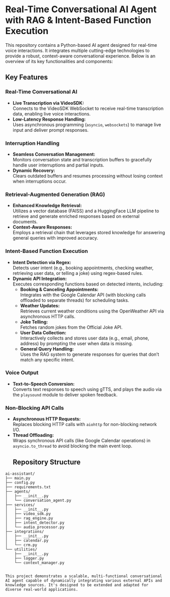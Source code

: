# Real-Time Conversational AI Agent with RAG & Intent-Based Function Execution

This repository contains a Python-based AI agent designed for real-time voice interactions. It integrates multiple cutting-edge technologies to provide a robust, context-aware conversational experience. Below is an overview of its key functionalities and components:

## Key Features

### Real-Time Conversational AI
- **Live Transcription via VideoSDK:**  
  Connects to the VideoSDK WebSocket to receive real-time transcription data, enabling live voice interactions.
- **Low-Latency Response Handling:**  
  Uses asynchronous programming (`asyncio`, `websockets`) to manage live input and deliver prompt responses.

### Interruption Handling
- **Seamless Conversation Management:**  
  Monitors conversation state and transcription buffers to gracefully handle user interruptions and partial inputs.
- **Dynamic Recovery:**  
  Clears outdated buffers and resumes processing without losing context when interruptions occur.

### Retrieval-Augmented Generation (RAG)
- **Enhanced Knowledge Retrieval:**  
  Utilizes a vector database (FAISS) and a HuggingFace LLM pipeline to retrieve and generate enriched responses based on external documents.
- **Context-Aware Responses:**  
  Employs a retrieval chain that leverages stored knowledge for answering general queries with improved accuracy.

### Intent-Based Function Execution
- **Intent Detection via Regex:**  
  Detects user intent (e.g., booking appointments, checking weather, retrieving user data, or telling a joke) using regex-based rules.
- **Dynamic API Integration:**  
  Executes corresponding functions based on detected intents, including:
  - **Booking & Canceling Appointments:**  
    Integrates with the Google Calendar API (with blocking calls offloaded to separate threads) for scheduling tasks.
  - **Weather Updates:**  
    Retrieves current weather conditions using the OpenWeather API via asynchronous HTTP calls.
  - **Joke Telling:**  
    Fetches random jokes from the Official Joke API.
  - **User Data Collection:**  
    Interactively collects and stores user data (e.g., email, phone, address) by prompting the user when data is missing.
  - **General Query Handling:**  
    Uses the RAG system to generate responses for queries that don’t match any specific intent.

### Voice Output
- **Text-to-Speech Conversion:**  
  Converts text responses to speech using gTTS, and plays the audio via the `playsound` module to deliver spoken feedback.

### Non-Blocking API Calls
- **Asynchronous HTTP Requests:**  
  Replaces blocking HTTP calls with `aiohttp` for non-blocking network I/O.
- **Thread Offloading:**  
  Wraps synchronous API calls (like Google Calendar operations) in `asyncio.to_thread` to avoid blocking the main event loop.
  ## Repository Structure

```plaintext
ai-assistant/
├── main.py
├── config.py
├── requirements.txt
├── agents/
│   ├── __init__.py
│   └── conversation_agent.py
├── services/
│   ├── __init__.py
│   ├── video_sdk.py
│   ├── rag_engine.py
│   ├── intent_detector.py
│   └── audio_processor.py
├── integrations/
│   ├── __init__.py
│   ├── calendar.py
│   └── crm.py
└── utilities/
    ├── __init__.py
    ├── logger.py
    └── context_manager.py


This project demonstrates a scalable, multi-functional conversational AI agent capable of dynamically integrating various external APIs and knowledge sources. It's designed to be extended and adapted for diverse real-world applications.
